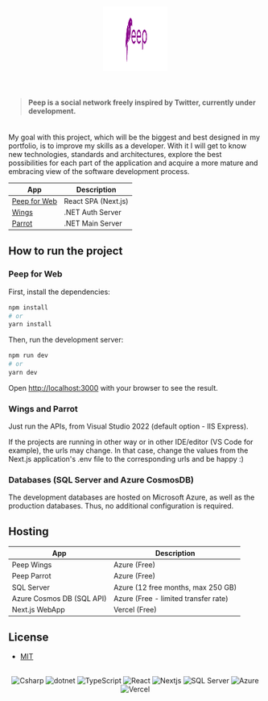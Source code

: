 <p align="center">
   <img src=".github/passarinhoAAFolou.png" width="128" height="128"/>
</p>

<br/>

> #### Peep is a social network freely inspired by Twitter, currently under development.

<br/>
My goal with this project, which will be the biggest and best designed in my portfolio, is to improve my skills as a developer. With it I will get to know new technologies, standards and architectures, explore the best possibilities for each part of the application and acquire a more mature and embracing view of the software development process.
<br/>

| App                                                         |  Description              |
| ----------------------------------------------------------- | ------------------------- |
| [Peep for Web](source/web)          | React SPA (Next.js)                               | 
| [Wings](source/Peep.Wings)          | .NET Auth Server                                  |
| [Parrot](source/Peep.Parrot)        | .NET Main Server                                  |

## How to run the project

### Peep for Web

First, install the dependencies:

```bash
npm install
# or
yarn install
```

Then, run the development server:

```bash
npm run dev
# or
yarn dev
```

Open [http://localhost:3000](http://localhost:3000) with your browser to see the result.

### Wings and Parrot

Just run the APIs, from Visual Studio 2022 (default option - IIS Express).

If the projects are running in other way or in other IDE/editor (VS Code for example),
the urls may change. In that case, change the values from the Next.js application's 
.env file to the corresponding urls and be happy :)

### Databases (SQL Server and Azure CosmosDB)

The development databases are hosted on Microsoft Azure, as well as the production databases.
Thus, no additional configuration is required.

## Hosting

| App                                                         |  Description              |
| ----------------------------------------------------------- | ------------------------- |
| Peep Wings                                                  | Azure (Free)              |
| Peep Parrot                                                 | Azure (Free)              |
| SQL Server                                                  | Azure (12 free months, max 250 GB) |
| Azure Cosmos DB (SQL API)                                   | Azure (Free - limited transfer rate) |
| Next.js WebApp                                              | Vercel (Free) |

## License 

- [MIT](https://choosealicense.com/licenses/mit/)

<br/>

<div align="center">
   <img alt="Csharp" src="https://img.shields.io/badge/C%23-239120?style=for-the-badge&logo=c-sharp&logoColor=white" />
   <img alt="dotnet" src="https://img.shields.io/badge/.NET-512BD4?style=for-the-badge&logo=dotnet&logoColor=white" />
   <img alt="TypeScript" src="https://img.shields.io/badge/TypeScript-007ACC?style=for-the-badge&logo=typescript&logoColor=white" />
   <img alt="React" src="https://img.shields.io/badge/React-20232A?style=for-the-badge&logo=react&logoColor=61DAFB" />
   <img alt="Nextjs" src="https://img.shields.io/badge/next.js-000000?style=for-the-badge&logo=nextdotjs&logoColor=white"/>
   <img alt="SQL Server" src="https://img.shields.io/badge/Microsoft%20SQL%20Server-CC2927?style=for-the-badge&logo=microsoft%20sql%20server&logoColor=white" />
   <img alt="Azure" src="https://img.shields.io/badge/microsoft%20azure-0089D6?style=for-the-badge&logo=microsoft-azure&logoColor=white" />
   <img alt="Vercel" src="https://img.shields.io/badge/Vercel-000000?style=for-the-badge&logo=vercel&logoColor=white" />
</div>